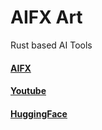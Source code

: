 # AIFX Art
Rust based AI Tools

#### [AIFX](https://www.aifxart.com)
#### [Youtube](https://www.youtube.com/@Aifx_Art)
#### [HuggingFace](https://huggingface.co/aifx-art)


